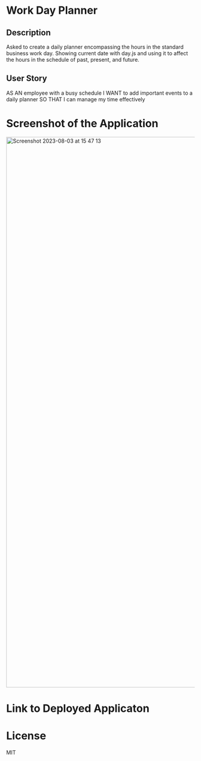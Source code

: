 # Work Day Planner

## Description

Asked to create a daily planner encompassing the hours in the standard business work day. Showing current date with day.js and using it to affect the hours in the schedule of past, present, and future.

## User Story

AS AN employee with a busy schedule
I WANT to add important events to a daily planner
SO THAT I can manage my time effectively

# Screenshot of the Application

<img width="1470" alt="Screenshot 2023-08-03 at 15 47 13" src="https://github.com/Kpeterson23/3rdpartyhw/assets/124640874/0ff31b5e-5e8c-4972-96c0-fb3879c961d2">

# Link to Deployed Applicaton

# License

MIT
